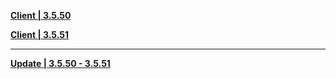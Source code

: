 **[Client | 3.5.50](https://osbetadownload.yuanshen.com/client_app/download/beta_pc/20230224152526_v0MzPHhh0rTdEw04/GenshinImpact_3.5.50_beta.zip)**

**[Client | 3.5.51](https://osbetadownload.yuanshen.com/client_app/download/beta_pc/20230303112904_0q4qC7jBpMidYUTA/GenshinImpact_3.5.51_beta.zip)**

-----

**[Update | 3.5.50 - 3.5.51](https://osbetadownload.yuanshen.com/client_app/beta_update/private/hk4e_global/46/game_3.5.50_3.5.51_hdiff_7SJ4iRnZseEpBg3c.zip)**
